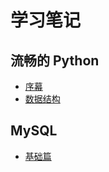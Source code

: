 # **学习笔记**
## **流畅的 Python**
- [序幕](流畅的Python/第一部分：序幕.md)
- [数据结构](流畅的Python/第二部分：数据结构.md)

## **MySQL**
- [基础篇](MySQL/基础篇.md)
